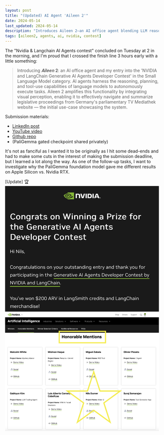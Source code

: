 ```yaml
---
layout: post
title: "(Updated) AI Agent 'Aileen 2'"
date: 2024-05-14
last_updated: 2024-05-14
description: "Introduces Aileen 2—an AI office agent blending LLM reasoning, planning, and visual perception to summarize German parliamentary TV content, winning NVIDIA-LC contest honors."
tags: [aileen2, agents, ai, nvidia, contest]
---
```


The "Nvidia & Langchain AI Agents contest" concluded on Tuesday at 2 in the morning, and I'm proud that I crossed the finish line 3 hours early with a little something:
> Introducing 𝑨𝒊𝒍𝒆𝒆𝒏 𝟐: an AI office agent and my entry into the 'NVIDIA and LangChain Generative AI Agents Developer Contest' in the Small Language Model category. AI agents harness the reasoning, planning, and tool-use capabilities of language models to autonomously execute tasks. Aileen 2 amplifies this functionality by integrating visual perception, enabling it to effectively navigate and summarize legislative proceedings from Germany's parliamentary TV Mediathek website — the initial use-case showcasing the system.

Submission materials:
* [LinkedIn post](https://www.linkedin.com/posts/nilsdurner_nvidiadevcontest-langchain-generativeai-activity-7208564239026810880-FWas?utm_source=share&utm_medium=member_desktop)
* [YouTube video](https://youtu.be/mb5GRIMmWGg)
* [Github repo](https://github.com/ndurner/aileen2)
* (PaliGemma gated checkpoint shared privately)

It's not as fanciful as I wanted it to be originally as I hit some dead-ends and had to make some cuts in the interest of making the submission deadline, but I learned a lot along the way. As one of the follow-up tasks, I want to investigate why the PaliGemma foundation model gave me different results on Apple Silicon vs. Nvidia RTX.

[Update]
🏆
![Winning notification Aileen2](assets/img/aileen2-prize.png)
![Honorable Mention Aileen2](assets/img/aileen2-honorable-mention.png)
